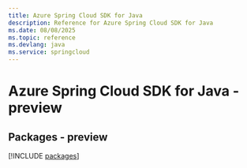 ```yaml
---
title: Azure Spring Cloud SDK for Java
description: Reference for Azure Spring Cloud SDK for Java
ms.date: 08/08/2025
ms.topic: reference
ms.devlang: java
ms.service: springcloud
---
```

# Azure Spring Cloud SDK for Java - preview
## Packages - preview
[!INCLUDE [packages](spring-cloud-index.md)]